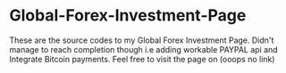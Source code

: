 # Global-Forex-Investment-Page
These are the source codes to my Global Forex Investment Page.
Didn't manage to reach completion though i.e adding workable PAYPAL api and Integrate Bitcoin payments.
Feel free to visit the page on (ooops no link)
